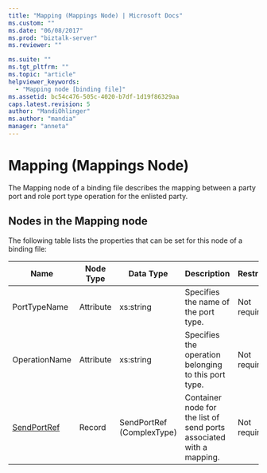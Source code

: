 ```yaml
---
title: "Mapping (Mappings Node) | Microsoft Docs"
ms.custom: ""
ms.date: "06/08/2017"
ms.prod: "biztalk-server"
ms.reviewer: ""

ms.suite: ""
ms.tgt_pltfrm: ""
ms.topic: "article"
helpviewer_keywords: 
  - "Mapping node [binding file]"
ms.assetid: bc54c476-505c-4020-b7df-1d19f86329aa
caps.latest.revision: 5
author: "MandiOhlinger"
ms.author: "mandia"
manager: "anneta"
---
```

# Mapping (Mappings Node)
The Mapping node of a binding file describes the mapping between a party port and role port type operation for the enlisted party.  

## Nodes in the Mapping node  
 The following table lists the properties that can be set for this node of a binding file:  


|               <strong>Name</strong>                | <strong>Node Type</strong> | <strong>Data Type</strong> |                     <strong>Description</strong>                     | <strong>Restrictions</strong> | <strong>Comments</strong> |
|----------------------------------------------------|----------------------------|----------------------------|----------------------------------------------------------------------|-------------------------------|---------------------------|
|                    PortTypeName                    |         Attribute          |         xs:string          |                 Specifies the name of the port type.                 |         Not required          |   Default value: empty    |
|                   OperationName                    |         Attribute          |         xs:string          |         Specifies the operation belonging to this port type.         |         Not required          |   Default value: empty    |
| [SendPortRef](../core/sendportref-mapping-node.md) |           Record           | SendPortRef (ComplexType)  | Container node for the list of send ports associated with a mapping. |         Not required          |    Default value: none    |

